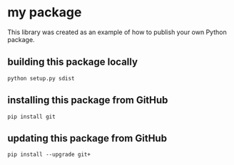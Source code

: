 # my package
This library was created as an example of how to publish your own Python package.

## building this package locally
`python setup.py sdist`

## installing this package from GitHub
`pip install git`

## updating this package from GitHub
`pip install --upgrade git+`
